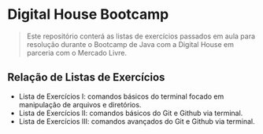 # Digital House Bootcamp
> Este repositório conterá as listas de exercícios passados em aula para resolução durante o Bootcamp de Java com a Digital House em parceria com o Mercado Livre.

## Relação de Listas de Exercícios

- Lista de Exercícios I: comandos básicos do terminal focado em manipulação de arquivos e diretórios.
- Lista de Exercícios II: comandos básicos do Git e Github via terminal.
- Lista de Exercícios III: comandos avançados do Git e Github via terminal.

